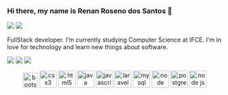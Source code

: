 ### Hi there, my name is Renan Roseno dos Santos 👋
<p align="left">
<a href="https://www.linkedin.com/in/renan-roseno-241b11187/"><img src="https://img.shields.io/badge/LinkedIn-0077B5?style=for-the-badge&logo=linkedin&logoColor=white"></a>
<a href ="https://gitlab.com/RenanRoseno"><img src="https://img.shields.io/badge/GitLab-330F63?style=for-the-badge&logo=gitlab&logoColor=white"></a>
</p> 
<!--
**RenanRoseno/RenanRoseno** is a ✨ _special_ ✨ repository because its `README.md` (this file) appears on your GitHub profile.-->

 FullStack developer. I’m currently studying Computer Science at IFCE. I'm in love for technology and learn new things about software.
<p align="left">
 <img src="https://github-readme-stats.vercel.app/api?username=RenanRoseno&show_icons=true&theme=react&hide_border=true)"> 

<img src="https://github-readme-stats.vercel.app/api/top-langs/?username=RenanRoseno&layout=compact&theme=react&hide_border=true">
<img src = "https://github-readme-stats.vercel.app/api/wakatime?username=renanroseno&layout=compact">
 
</p>
<p align="center">
    <img src="https://devicons.github.io/devicon/devicon.git/icons/bootstrap/bootstrap-plain.svg" alt="bootstrap" width="35" height="35" />
    <img src="https://devicons.github.io/devicon/devicon.git/icons/css3/css3-original-wordmark.svg" alt="css3" width="40" height="40" />
    <img src="https://devicons.github.io/devicon/devicon.git/icons/html5/html5-original-wordmark.svg" alt="html5"  width="40" height="40"/>
    <img src="https://devicons.github.io/devicon/devicon.git/icons/java/java-original-wordmark.svg" alt="java" width="40" height="40"/> 
    <img src="https://devicons.github.io/devicon/devicon.git/icons/javascript/javascript-original.svg" alt="javascript" width="40" height="40"/>
    <img src="https://devicons.github.io/devicon/devicon.git/icons/laravel/laravel-plain-wordmark.svg" alt="laravel" width="40" height="40"/> 
    <img src="https://devicons.github.io/devicon/devicon.git/icons/mysql/mysql-original-wordmark.svg" alt="mysql" width="40" height="40"/> 
    <img src="https://devicons.github.io/devicon/devicon.git/icons/react/react-original-wordmark.svg" alt="node" width="40" height="40"/>
    <img src="https://devicons.github.io/devicon/devicon.git/icons/postgresql/postgresql-original-wordmark.svg" alt="postgresql" width="40" height="40"/>
    <img src="https://devicons.github.io/devicon/devicon.git/icons/nodejs/nodejs-plain.svg" alt="node js" width="40" height="40"/> 
</p>
<!-- 
- 🔭 I’m currently working on ...
- 🌱 I’m currently learning ...
- 👯 I’m looking to collaborate on ...
- 🤔 I’m looking for help with ...
- 💬 Ask me about ...
- 📫 How to reach me: ...
- 😄 Pronouns: ...
- ⚡ Fun fact: ...
-->
